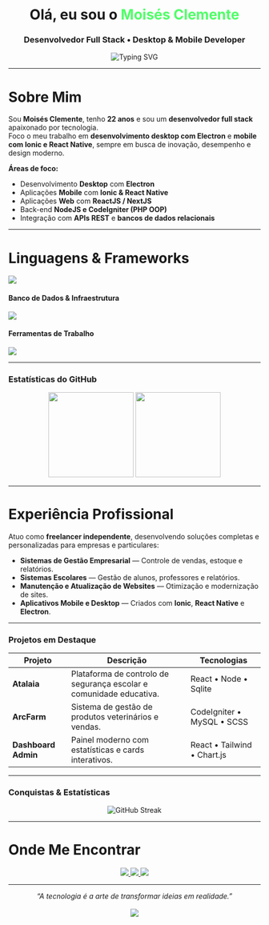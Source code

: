 <!-- Banner principal -->
<h1 align="center"> Olá, eu sou o <span style="color:#4fff67;">Moisés Clemente</span></h1>
<h3 align="center">Desenvolvedor Full Stack • Desktop & Mobile Developer</h3>

<p align="center">
  <img src="https://readme-typing-svg.herokuapp.com?font=Fira+Code&pause=1000&color=4FFF67&center=true&vCenter=true&width=600&lines=Full+Stack+Developer;React+%7C+Node+%7C+Electron+%7C+Ionic;CodeIgniter+%7C+PHP+%7C+MySQL;Apaixonado+por+Tecnologia+e+Inovação" alt="Typing SVG" />
</p>

---

#  Sobre Mim

Sou **Moisés Clemente**, tenho **22 anos** e sou um **desenvolvedor full stack** apaixonado por tecnologia.  
Foco o meu trabalho em **desenvolvimento desktop com Electron** e **mobile com Ionic e React Native**, sempre em busca de inovação, desempenho e design moderno.

**Áreas de foco:**
- Desenvolvimento **Desktop** com **Electron**
- Aplicações **Mobile** com **Ionic & React Native**
- Aplicações **Web** com **ReactJS / NextJS**
- Back-end **NodeJS e CodeIgniter (PHP OOP)**
- Integração com **APIs REST** e **bancos de dados relacionais**

---

# Linguagens & Frameworks
<p>
  <img src="https://skillicons.dev/icons?i=js,ts,php,react,reactnative,nextjs,nodejs,html,css,sass,tailwind,go,bootstrap,ionic,electron,codeigniter&theme=dark" />
</p>

#### Banco de Dados & Infraestrutura
<p>
  <img src="https://skillicons.dev/icons?i=mysql,sqlite,postgres,docker&theme=dark" />
</p>

#### Ferramentas de Trabalho
<p>
  <img src="https://skillicons.dev/icons?i=git,github,vscode,linux,figma,postman&theme=dark" />
</p>

---

### Estatísticas do GitHub

<div align="center">
  <img height="170em" src="https://github-readme-stats.vercel.app/api?username=clementscompany&show_icons=true&theme=tokyonight&bg_color=0D1117&title_color=4fff67&text_color=ffffff&icon_color=4fff67" />
  <img height="170em" src="https://github-readme-stats.vercel.app/api/top-langs/?username=clementscompany&layout=compact&theme=tokyonight&bg_color=0D1117&title_color=4fff67&text_color=ffffff" />
</div>

---

# Experiência Profissional

Atuo como **freelancer independente**, desenvolvendo soluções completas e personalizadas para empresas e particulares:

- **Sistemas de Gestão Empresarial** — Controle de vendas, estoque e relatórios.
- **Sistemas Escolares** — Gestão de alunos, professores e relatórios.
- **Manutenção e Atualização de Websites** — Otimização e modernização de sites.
- **Aplicativos Mobile e Desktop** — Criados com **Ionic**, **React Native** e **Electron**.

---

### Projetos em Destaque

| Projeto | Descrição | Tecnologias |
|----------|------------|--------------|
|  **Atalaia** | Plataforma de controlo de segurança escolar e comunidade educativa. | React • Node • Sqlite |
|  **ArcFarm** | Sistema de gestão de produtos veterinários e vendas. | CodeIgniter • MySQL • SCSS |
| **Dashboard Admin** | Painel moderno com estatísticas e cards interativos. | React • Tailwind • Chart.js |

---

### Conquistas & Estatísticas

<p align="center">
  <img src="https://streak-stats.demolab.com?user=clementscompany&theme=tokyonight&background=0D1117&ring=4fff67&fire=4fff67&currStreakLabel=4fff67" alt="GitHub Streak" />
</p>

---

# Onde Me Encontrar

<p align="center">
  <a href="https://github.com/clementscompany" target="_blank">
    <img src="https://img.shields.io/badge/GitHub-4fff67?style=for-the-badge&logo=github&logoColor=white" />
  </a>
  <a href="https://www.linkedin.com/in/moises-clemente" target="_blank">
    <img src="https://img.shields.io/badge/LinkedIn-4fff67?style=for-the-badge&logo=linkedin&logoColor=white" />
  </a>
  <a href="mailto:moisesclemente.dev@gmail.com">
    <img src="https://img.shields.io/badge/Email-4fff67?style=for-the-badge&logo=gmail&logoColor=white" />
  </a>
</p>

---

<div align="center">
  <i>“A tecnologia é a arte de transformar ideias em realidade.”</i>
  <br><br>
  <img src="https://komarev.com/ghpvc/?username=clementscompany&label=👁️+Visualizações&color=4fff67&style=flat-square" />
</div>
